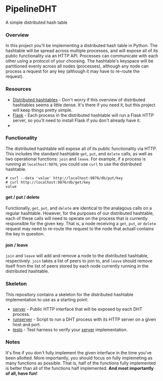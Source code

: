 # PipelineDHT
A simple distributed hash table

### Overview

In this project you'll be implementing a distributed hash table in Python. The hashtable will be spread across
multiple processes, and will expose all of its public functionality via an HTTP API. Processes can communicate with
each other using a protocol of your choosing. The hashtable's keyspace will be partitioned evenly across all nodes (processes), although any
node can process a request for any key (although it may have to re-route the request).

### Resources

* [Distributed hashtables](http://en.wikipedia.org/wiki/Distributed_hash_table) - Don't worry if this overview of distributed hashtables seems a little dense. It's there if you need it, but this project will keep things pretty simple.
* [Flask](http://flask.pocoo.org/docs/0.10) - Each process in the distributed hashtable will run a Flask HTTP server, so you'll need to install Flask if you don't already have it.
* 

### Functionality

The distributed hashtable will expose all of its public functionality via HTTP. This includes the standard hashtable `get`, `put`, and `delete` calls, as well as two operational functions: `join` and `leave`. For example, if a process is running at `localhost:9876`, you could use `curl` to use the distributed hashtable.

    # curl --data 'value' http://localhost:9876/db/put/key
    # curl http://localhost:9876/db/get/key
    value
    
#### get / put / delete

Functionally, `get`, `put`, and `delete` are identical to the analagous calls on a regular hashtable. However, for the purposes of our distributed hashtable, each of these calls will need to operate on the process that is currently responsible for the given key. That is, a node receiving a `get`, `put`, or `delete` request may need to re-route the request to the node that actuall contains the key in question.

#### join / leave

`join` and `leave` will add and remove a node to the distributed hashtable, respectively. `join` takes a list of peers to join to, and `leave` should remove itself from the list of peers stored by each node currently running in the distributed hashtable.

### Skeleton

This repository contains a skeleton for the distributed hashtable implementation to use as a starting point:

* [server](https://github.com/pipelinedb/pipelinedht/blob/master/dht/server.py) - Public HTTP interface that will be exposed by each DHT process.
* [runserver](https://github.com/pipelinedb/pipelinedht/blob/master/runserver.py) - Script to run a DHT process with its HTTP server on a given host and port.
* [tests](https://github.com/pipelinedb/pipelinedht/tree/master/tests) - Test harness to verify your [server](https://github.com/pipelinedb/pipelinedht/blob/master/dht/server.py) implementation. 

### Notes

It's fine if you don't fully implement the given interface in the time you've been allotted. More importantly, you should focus on fully implemeting as many functions as possible. That is, half of the functions fully implemented is better than all of the functions half implemented. **And most importantly of all, have fun!**
